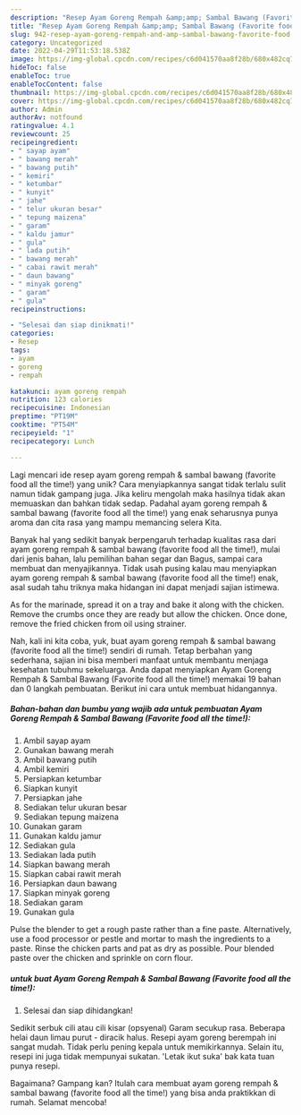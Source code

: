 ```yaml
---
description: "Resep Ayam Goreng Rempah &amp;amp; Sambal Bawang (Favorite food all the time!) yang Bisa Manjain Lidah"
title: "Resep Ayam Goreng Rempah &amp;amp; Sambal Bawang (Favorite food all the time!) yang Bisa Manjain Lidah"
slug: 942-resep-ayam-goreng-rempah-and-amp-sambal-bawang-favorite-food-all-the-time-yang-bisa-manjain-lidah
category: Uncategorized
date: 2022-04-29T11:53:18.538Z
image: https://img-global.cpcdn.com/recipes/c6d041570aa8f28b/680x482cq70/ayam-goreng-rempah-sambal-bawang-favorite-food-all-the-time-foto-resep-utama.jpg
hideToc: false
enableToc: true
enableTocContent: false
thumbnail: https://img-global.cpcdn.com/recipes/c6d041570aa8f28b/680x482cq70/ayam-goreng-rempah-sambal-bawang-favorite-food-all-the-time-foto-resep-utama.jpg
cover: https://img-global.cpcdn.com/recipes/c6d041570aa8f28b/680x482cq70/ayam-goreng-rempah-sambal-bawang-favorite-food-all-the-time-foto-resep-utama.jpg
author: Admin
authorAv: notfound
ratingvalue: 4.1
reviewcount: 25
recipeingredient:
- " sayap ayam"
- " bawang merah"
- " bawang putih"
- " kemiri"
- " ketumbar"
- " kunyit"
- " jahe"
- " telur ukuran besar"
- " tepung maizena"
- " garam"
- " kaldu jamur"
- " gula"
- " lada putih"
- " bawang merah"
- " cabai rawit merah"
- " daun bawang"
- " minyak goreng"
- " garam"
- " gula"
recipeinstructions:

- "Selesai dan siap dinikmati!"
categories:
- Resep
tags:
- ayam
- goreng
- rempah

katakunci: ayam goreng rempah 
nutrition: 123 calories
recipecuisine: Indonesian
preptime: "PT19M"
cooktime: "PT54M"
recipeyield: "1"
recipecategory: Lunch

---
```





Lagi mencari ide resep ayam goreng rempah &amp; sambal bawang (favorite food all the time!) yang unik? Cara menyiapkannya sangat tidak terlalu sulit namun tidak gampang juga. Jika keliru mengolah maka hasilnya tidak akan memuaskan dan bahkan tidak sedap. Padahal ayam goreng rempah &amp; sambal bawang (favorite food all the time!) yang enak seharusnya punya aroma dan cita rasa yang mampu memancing selera Kita.





Banyak hal yang sedikit banyak berpengaruh terhadap kualitas rasa dari ayam goreng rempah &amp; sambal bawang (favorite food all the time!), mulai dari jenis bahan, lalu pemilihan bahan segar dan Bagus, sampai cara membuat dan menyajikannya. Tidak usah pusing kalau mau menyiapkan ayam goreng rempah &amp; sambal bawang (favorite food all the time!) enak,      asal sudah tahu triknya maka hidangan ini dapat menjadi sajian istimewa.














As for the marinade, spread it on a tray and bake it along with the chicken. Remove the crumbs once they are ready but allow the chicken. Once done, remove the fried chicken from oil using strainer.






Nah, kali ini kita coba, yuk, buat ayam goreng rempah &amp; sambal bawang (favorite food all the time!) sendiri di rumah. Tetap berbahan yang sederhana, sajian ini bisa memberi manfaat untuk membantu menjaga kesehatan tubuhmu sekeluarga. Anda dapat menyiapkan Ayam Goreng Rempah &amp; Sambal Bawang (Favorite food all the time!) memakai 19 bahan dan 0 langkah pembuatan. Berikut ini cara untuk membuat hidangannya.

<!--inarticleads1-->

##### Bahan-bahan dan bumbu yang wajib ada untuk pembuatan Ayam Goreng Rempah &amp; Sambal Bawang (Favorite food all the time!):

1. Ambil  sayap ayam
1. Gunakan  bawang merah
1. Ambil  bawang putih
1. Ambil  kemiri
1. Persiapkan  ketumbar
1. Siapkan  kunyit
1. Persiapkan  jahe
1. Sediakan  telur ukuran besar
1. Sediakan  tepung maizena
1. Gunakan  garam
1. Gunakan  kaldu jamur
1. Sediakan  gula
1. Sediakan  lada putih
1. Siapkan  bawang merah
1. Siapkan  cabai rawit merah
1. Persiapkan  daun bawang
1. Siapkan  minyak goreng
1. Sediakan  garam
1. Gunakan  gula


Pulse the blender to get a rough paste rather than a fine paste. Alternatively, use a food processor or pestle and mortar to mash the ingredients to a paste. Rinse the chicken parts and pat as dry as possible. Pour blended paste over the chicken and sprinkle on corn flour. 

<!--inarticleads2-->

#####  untuk buat Ayam Goreng Rempah &amp; Sambal Bawang (Favorite food all the time!):


1. Selesai dan siap dihidangkan!

Sedikit serbuk cili atau cili kisar (opsyenal) Garam secukup rasa. Beberapa helai daun limau purut - diracik halus. Resepi ayam goreng berempah ini sangat mudah. Tidak perlu pening kepala untuk memikirkannya. Selain itu, resepi ini juga tidak mempunyai sukatan. &#39;Letak ikut suka&#39; bak kata tuan punya resepi. 

Bagaimana? Gampang kan? Itulah cara membuat ayam goreng rempah &amp; sambal bawang (favorite food all the time!) yang bisa anda praktikkan di rumah. Selamat mencoba!
